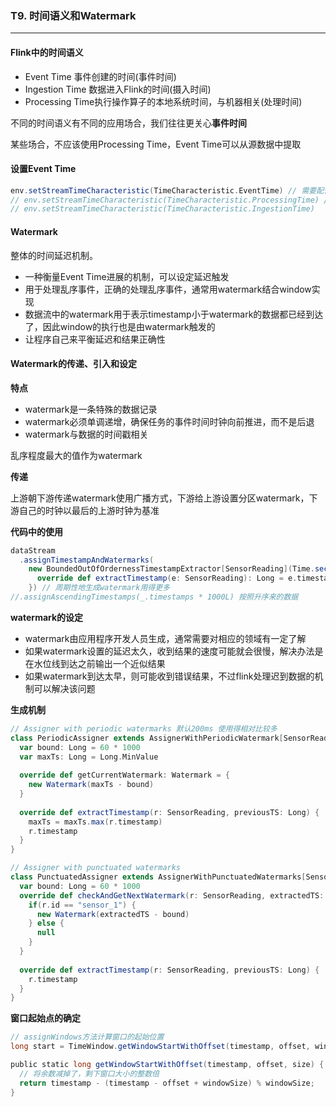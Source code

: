 ### T9. 时间语义和Watermark

---

#### Flink中的时间语义

- Event Time 事件创建的时间(事件时间)
- Ingestion Time 数据进入Flink的时间(摄入时间)
- Processing Time执行操作算子的本地系统时间，与机器相关(处理时间)

不同的时间语义有不同的应用场合，我们往往更关心**事件时间**

某些场合，不应该使用Processing Time，Event Time可以从源数据中提取

#### 设置Event Time

```scala
env.setStreamTimeCharacteristic(TimeCharacteristic.EventTime) // 需要配合指定时间戳
// env.setStreamTimeCharacteristic(TimeCharacteristic.ProcessingTime) // 默认值
// env.setStreamTimeCharacteristic(TimeCharacteristic.IngestionTime)
```

#### Watermark

整体的时间延迟机制。

- 一种衡量Event Time进展的机制，可以设定延迟触发
- 用于处理乱序事件，正确的处理乱序事件，通常用watermark结合window实现
- 数据流中的watermark用于表示timestamp小于watermark的数据都已经到达了，因此window的执行也是由watermark触发的
- 让程序自己来平衡延迟和结果正确性

#### Watermark的传递、引入和设定

**特点**

- watermark是一条特殊的数据记录
- watermark必须单调递增，确保任务的事件时间时钟向前推进，而不是后退
- watermark与数据的时间戳相关

乱序程度最大的值作为watermark

**传递**

上游朝下游传递watermark使用广播方式，下游给上游设置分区watermark，下游自己的时钟以最后的上游时钟为基准

**代码中的使用**

```scala
dataStream
  .assignTimestampAndWatermarks(
    new BoundedOutOfOrdernessTimestampExtractor[SensorReading](Time.seconds(3)) {
      override def extractTimestamp(e: SensorReading): Long = e.timestamp * 1000L
    }) // 周期性地生成watermark用得更多
//.assignAscendingTimestamps(_.timestamps * 1000L) 按照升序来的数据
```

**watermark的设定**

- watermark由应用程序开发人员生成，通常需要对相应的领域有一定了解
- 如果watermark设置的延迟太久，收到结果的速度可能就会很慢，解决办法是在水位线到达之前输出一个近似结果
- 如果watermark到达太早，则可能收到错误结果，不过flink处理迟到数据的机制可以解决该问题

**生成机制**

```scala
// Assigner with periodic watermarks 默认200ms 使用得相对比较多
class PeriodicAssigner extends AssignerWithPeriodicWatermark[SensorReading] {
  var bound: Long = 60 * 1000
  var maxTs: Long = Long.MinValue
  
  override def getCurrentWatermark: Watermark = {
    new Watermark(maxTs - bound)
  }
  
  override def extractTimestamp(r: SensorReading, previousTS: Long) {
    maxTs = maxTs.max(r.timestamp)
    r.timestamp
  }
}

// Assigner with punctuated watermarks
class PunctuatedAssigner extends AssignerWithPunctuatedWatermarks[SensorReading] {
  var bound: Long = 60 * 1000
  override def checkAndGetNextWatermark(r: SensorReading, extractedTS: Long): Watermark {
    if(r.id == "sensor_1") {
      new Watermark(extractedTS - bound)
    } else {
      null
    }
  }
  
  override def extractTimestamp(r: SensorReading, previousTS: Long) {
    r.timestamp
  }
}
```

**窗口起始点的确定**

```scala
// assignWindows方法计算窗口的起始位置
long start = TimeWindow.getWindowStartWithOffset(timestamp, offset, windowSize);

public static long getWindowStartWithOffset(timestamp, offset, size) {
  // 将余数减掉了，剩下窗口大小的整数倍
  return timestamp - (timestamp - offset + windowSize) % windowSize;
} 
```

